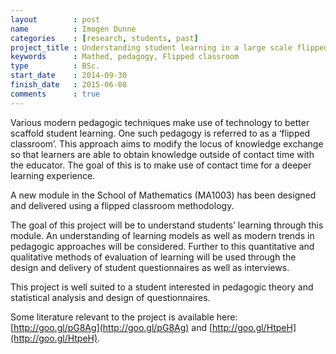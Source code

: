 ```yaml
---
layout        : post
name          : Imogen Dunne
categories    : [research, students, past]
project_title : Understanding student learning in a large scale flipped classroom
keywords      : Mathed, pedagogy, Flipped classroom
type          : BSc.
start_date    : 2014-09-30
finish_date   : 2015-06-08
comments      : true
---
```


Various modern pedagogic techniques make use of technology to better scaffold student learning. One such pedagogy is referred to as a ‘flipped classroom’. This approach aims to modify the locus of knowledge exchange so that learners are able to obtain knowledge outside of contact time with the educator. The goal of this is to make  use of contact time for a deeper learning experience.

A new module in the School of Mathematics (MA1003) has been designed and delivered using a flipped classroom methodology.

The goal of this project will be to understand students’ learning through this module. An understanding of learning models as well as modern trends in pedagogic approaches will be considered. Further to this quantitative and qualitative methods of evaluation of learning will be used through the design and delivery of student questionnaires as well as interviews.

This project is well suited to a student interested in pedagogic theory and statistical analysis and design of questionnaires.

Some literature relevant to the project is available here: [http://goo.gl/pG8Ag](http://goo.gl/pG8Ag) and [http://goo.gl/HtpeH](http://goo.gl/HtpeH).
